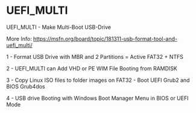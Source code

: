 # UEFI_MULTI
UEFI_MULTI - Make Multi-Boot USB-Drive

More Info: https://msfn.org/board/topic/181311-usb-format-tool-and-uefi_multi/

1 - Format USB Drive with MBR and 2 Partitions = Active FAT32 + NTFS

2 - UEFI_MULTI can Add VHD or PE WIM File Booting from RAMDISK

3 - Copy Linux ISO files to folder images on FAT32 - Boot UEFI Grub2 and BIOS Grub4dos

4 - USB drive Booting with Windows Boot Manager Menu in BIOS or UEFI Mode
